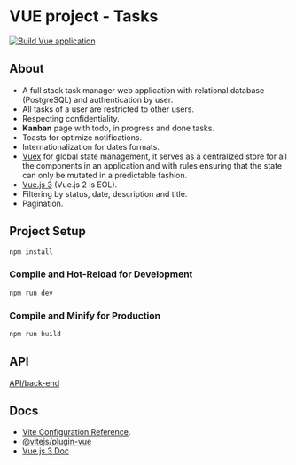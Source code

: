 # VUE project - Tasks

[![Build Vue application](https://github.com/leandrocunha526/vuejsproject-frontend/actions/workflows/continuous-integration.yml/badge.svg)](https://github.com/leandrocunha526/vuejsproject-frontend/actions/workflows/continuous-integration.yml)

## About

- A full stack task manager web application with relational database (PostgreSQL) and authentication by user.  
- All tasks of a user are restricted to other users.  
- Respecting confidentiality.  
- **Kanban** page with todo, in progress and done tasks.  
- Toasts for optimize notifications.  
- Internationalization for dates formats.  
- [Vuex](https://v3.vuex.vuejs.org/) for global state management, it serves as a centralized store for all the components in an application and with rules ensuring that the state can only be mutated in a predictable fashion.  
- [Vue.js 3](https://vuejs.org) (Vue.js 2 is EOL).  
- Filtering by status, date, description and title.  
- Pagination.  

## Project Setup

```sh
npm install
```

### Compile and Hot-Reload for Development

```sh
npm run dev
```

### Compile and Minify for Production

```sh
npm run build
```

## API

[API/back-end](https://github.com/leandrocunha526/vueproject-backend)

## Docs

- [Vite Configuration Reference](https://vitejs.dev/config/).
- [@vitejs/plugin-vue](https://github.com/vitejs/vite-plugin-vue/tree/main/packages/plugin-vue)
- [Vue.js 3 Doc](https://vuejs.org/guide/introduction.html)
